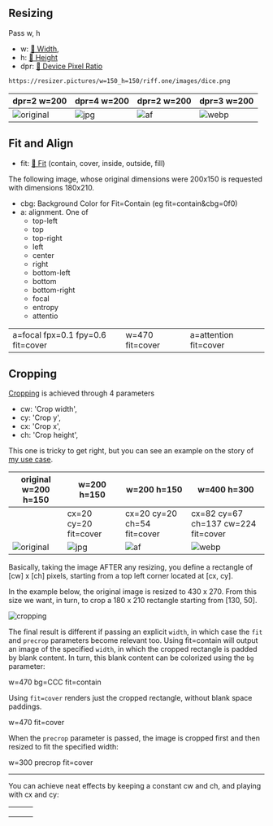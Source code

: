 ## Resizing

Pass w, h

- w: [🔗 Width](https://images.weserv.nl/docs/size.html#width),
- h: [🔗 Height](https://images.weserv.nl/docs/size.html#height)
- dpr: [🔗 Device Pixel Ratio](https://images.weserv.nl/docs/size.html#device-pixel-ratio)

```html
https://resizer.pictures/w=150_h=150/riff.one/images/dice.png
```

| dpr=2 w=200 | dpr=4 w=200 | dpr=2 w=200   | dpr=3 w=200 |
|----------|------|---------|  --  |
|![original](https://resizer.pictures/dpr=2_w=200/riff.one/images/dice.png) |![jpg](https://resizer.pictures/dpr=4_w=200/riff.one/images/dice.png) |  ![af](https://resizer.pictures/dpr=2_w=200/riff.one/images/designcue-unsplash.jpg)  |  ![webp](https://resizer.pictures/dpr=3_w=200/riff.one/images/designcue-unsplash.jpg) |  



## Fit and Align

 - fit: [🔗 Fit](https://images.weserv.nl/docs/fit.html) (contain, cover, inside, outside, fill)
 
 The following image, whose original dimensions were 200x150 is requested with dimensions 180x210.

<adjustments-grid :adjustments="{'w=200_h=150':'',contain:'',cover:'',fill:'',inside:'',outside:''}" :default_width="180" :default_height="210" default_tx="" image="riff.one/dice_200.png"/>



 - cbg: Background Color for Fit=Contain (eg  fit=contain&cbg=0f0)
 - a: alignment. One of
    - top-left
    - top
    - top-right
    - left
    - center
    - right
    - bottom-left
    - bottom
    - bottom-right
    - focal
    - entropy
    - attentio

<adjustments-grid :adjustments="{
    'a=top-left':'',
    'a=top':'',
    'a=top-right':'',
    'a=left':'',
    'a=center':'',
    'a=right':'',
    'a=bottom-left':'',
    'a=bottom':'',
    'a=bottom-right':''  }" :default_width="220" :default_height="190" default_tx="contain_we_cbg=77cccccc" image="riff.one/img/dice_128.png"/>

|  |  |  |
| - | - | - |
| <labeled-image  src="https://resizer.pictures/a=focal_w=230_h=220_cover_we/riff.one/fox.avif?fpx=0.1&fpy=0.4">a=focal fpx=0.1 fpy=0.6 fit=cover</labeled-image> | <labeled-image  src="https://resizer.pictures/a=entropy_w=230_h=220_cover_we/riff.one/fox.avif?fpx=0.3&fpy=0.6">w=470 fit=cover</labeled-image> | <labeled-image  src="https://resizer.pictures/a=attention_w=230_h=220_cover_we/riff.one/fox.avif?fpx=0.3&fpy=0.6">a=attention fit=cover</labeled-image> |

## Cropping

[Cropping](https://images.weserv.nl/docs/crop.html#rectangle-crop) is achieved through 4 parameters

-  cw: 'Crop width',
-  cy: 'Crop y',
-  cx: 'Crop x',
-  ch: 'Crop height',

This one is tricky to get right, but you can see an example on the story of [my use case](use_cases.md). 

| original w=200 h=150 | w=200 h=150 | w=200 h=150 |  w=400 h=300  |
|----------|------|---------|  --  |
|  | cx=20 cy=20 fit=cover| cx=20 cy=20 ch=54 fit=cover| cx=82 cy=67 ch=137 cw=224 fit=cover|
|![original](https://resizer.pictures/w=200_h=150/riff.one/images/printable_chart.png) |![jpg](https://resizer.pictures/w=200_h=150_cx=20_cy=20_fit=cover/riff.one/images/printable_chart.png) |  ![af](https://resizer.pictures/w=300_cx=130_cy=50_cw=180_ch=210/riff.one/images/printable_chart.png)  |  ![webp](https://resizer.pictures/w=400_h=300_cx=82_cy=67_ch=137_cw=224_fit=cover/riff.one/images/printable_chart.png) |  

Basically, taking the image AFTER any resizing, you define a rectangle of [cw] x [ch] pixels, starting from a top left corner located at [cx, cy]. 

In the example below, the original image is resized to 430 x 270. From this size we want, in turn, to crop a 180 x 210 rectangle starting from [130, 50].

![cropping](https://riff.one/crop.png)

The final result is different if passing an explicit `width`, in which case the `fit` and `precrop` parameters become relevant too. Using fit=contain will output an image of the specified `width`, in which the cropped rectangle is padded by blank content. In turn, this blank content can be colorized using the `bg` parameter:

<labeled-image class="bordered" src="https://resizer.pictures/cbg=ccc_w=470_cx=130_cy=50_cw=180_ch=210_contain/riff.one/designcue-unsplash-430.jpg">w=470 bg=CCC fit=contain</labeled-image>

Using `fit=cover` renders just the cropped rectangle, without blank space paddings.

<labeled-image style="width:510px" class="bordered" src="https://resizer.pictures/w=470_cx=130_cy=50_cw=180_ch=210_cover/riff.one/designcue-unsplash-430.jpg">w=470 fit=cover</labeled-image>

When the `precrop` parameter is passed, the image is cropped first and then resized to fit the specified width:


<labeled-image style="width:510px" class="bordered" src="https://resizer.pictures/precrop_w=300_cx=130_cy=50_cw=180_ch=200_cover/riff.one/designcue-unsplash-430.jpg">w=300 precrop fit=cover</labeled-image>

--------------

You can achieve neat effects by keeping a constant cw and ch, and playing with cx and cy:

|    |    |   |
|----------|------|---------|
|  <image-transform class="no_caption no_shadow" image="riff.one/designcue-unsplash.jpg" transform="w=600_h=450_webp_cw=200_ch=150_cover"/> |<image-transform  class="no_caption no_shadow" image="riff.one/designcue-unsplash.jpg" transform="w=600_h=450_webp_cx=200_cw=200_ch=150_cover"/> |<image-transform  class="no_caption no_shadow" image="riff.one/designcue-unsplash.jpg" transform="w=600_h=450_webp_cx=400_cw=200_ch=150_cover"/> |
|  <image-transform class="no_caption no_shadow" image="riff.one/designcue-unsplash.jpg" transform="w=600_h=450_webp_cw=200_ch=150_cy=150_cover"/> |<image-transform  class="no_caption no_shadow" image="riff.one/designcue-unsplash.jpg" transform="w=600_h=450_webp_cx=200_cw=200_ch=150_cy=150_cover"/> |<image-transform  class="no_caption no_shadow" image="riff.one/designcue-unsplash.jpg" transform="w=600_h=450_webp_cx=400_cw=200_ch=150_cy=150_cover"/> |
|  <image-transform class="no_caption no_shadow" image="riff.one/designcue-unsplash.jpg" transform="w=600_h=450_webp_cw=200_ch=150_cy=300_cover"/> |<image-transform  class="no_caption no_shadow" image="riff.one/designcue-unsplash.jpg" transform="w=600_h=450_webp_cx=200_cw=200_ch=150_cy=300_cover"/> |<image-transform  class="no_caption no_shadow" image="riff.one/designcue-unsplash.jpg" transform="w=600_h=450_webp_cx=400_cw=200_ch=150_cy=300_cover"/> |


